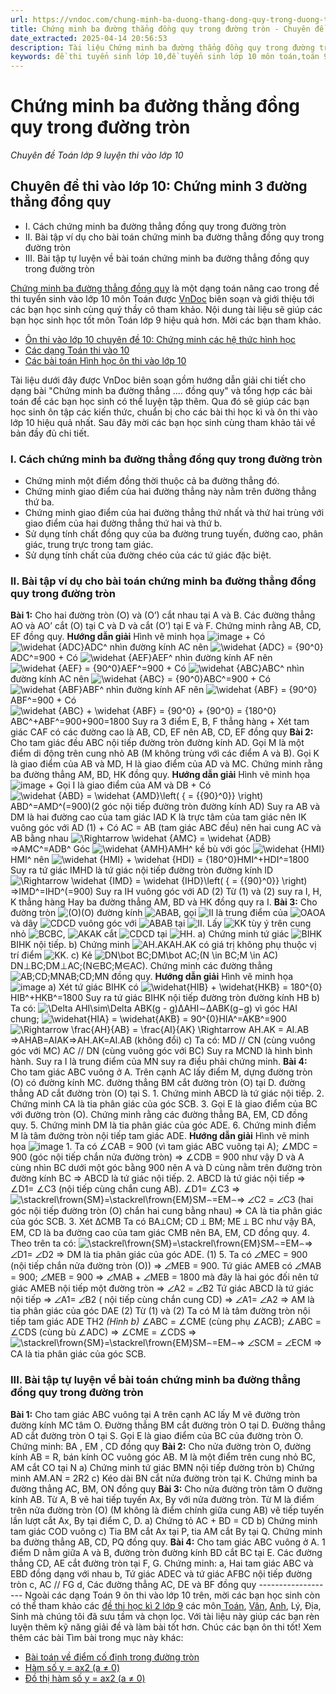 ```yaml
---
url: https://vndoc.com/chung-minh-ba-duong-thang-dong-quy-trong-duong-tron-202181
title: Chứng minh ba đường thẳng đồng quy trong đường tròn - Chuyên đề Toán lớp 9 luyện thi vào lớp 10 - VnDoc.com
date_extracted: 2025-04-14 20:56:53
description: Tài liệu Chứng minh ba đường thẳng đồng quy trong đường tròn do VnDoc biên soạn giúp các bạn học sinh ôn tập, củng cố thêm kiến thức để làm tốt đề tuyển sinh lớp 10 môn Toán sắp tới.
keywords: đề thi tuyển sinh lớp 10,đề tuyển sinh lớp 10 môn toán,toán 9,chuyên đề toán lớp 9,chứng minh 3 đường thẳng đồng quy,chứng minh ba đường thẳng đồng quy,ba đường thẳng đồng quy,3 đường thẳng đồng quy,chứng minh các đường thẳng đồng quy,chứng minh đồng quy,đồng quy,ôn thi vào 10,ôn thi vào lớp 10,ôn thi vào 10 môn toán
---
```


# Chứng minh ba đường thẳng đồng quy trong đường tròn
 _Chuyên đề Toán lớp 9 luyện thi vào lớp 10_
## Chuyên đề thi vào lớp 10: Chứng minh 3 đường thẳng đồng quy
  * I. Cách chứng minh ba đường thẳng đồng quy trong đường tròn
  * II. Bài tập ví dụ cho bài toán chứng minh ba đường thẳng đồng quy trong đường tròn
  * III. Bài tập tự luyện về bài toán chứng minh ba đường thẳng đồng quy trong đường tròn

[Chứng minh ba đường thẳng đồng quy](<https://vndoc.com/chung-minh-ba-duong-thang-dong-quy-trong-duong-tron-202181>) là một dạng toán nâng cao trong đề thi tuyển sinh vào lớp 10 môn Toán được [VnDoc](<https://vndoc.com/>) biên soạn và giới thiệu tới các bạn học sinh cùng quý thầy cô tham khảo. Nội dung tài liệu sẽ giúp các bạn học sinh học tốt môn Toán lớp 9 hiệu quả hơn. Mời các bạn tham khảo.
  * [Ôn thi vào lớp 10 chuyên đề 10: Chứng minh các hệ thức hình học](<https://vndoc.com/on-thi-vao-lop-10-chuyen-de-10-chung-minh-cac-he-thuc-hinh-hoc-166036>)
  * [Các dạng Toán thi vào 10](<https://vndoc.com/cac-dang-toan-thi-vao-10-201959>)
  * [Các bài toán Hình học ôn thi vào lớp 10](<https://vndoc.com/cac-bai-toan-hinh-hoc-on-thi-vao-lop-10-70527>)

Tài liệu dưới đây được VnDoc biên soạn gồm hướng dẫn giải chi tiết cho dạng bài "Chứng minh ba đường thẳng .... đồng quy" và tổng hợp các bài toán để các bạn học sinh có thể luyện tập thêm. Qua đó sẽ giúp các bạn học sinh ôn tập các kiến thức, chuẩn bị cho các bài thi học kì và ôn thi vào lớp 10 hiệu quả nhất. Sau đây mời các bạn học sinh cùng tham khảo tải về bản đầy đủ chi tiết.
### I. Cách chứng minh ba đường thẳng đồng quy trong đường tròn
  * Chứng minh một điểm đồng thời thuộc cả ba đường thẳng đó.
  * Chứng minh giao điểm của hai đường thẳng này nằm trên đường thẳng thứ ba.
  * Chứng minh giao điểm của hai đường thẳng thứ nhất và thứ hai trùng với giao điểm của hai đường thẳng thứ hai và thứ b.
  * Sử dụng tính chất đồng quy của ba đường trung tuyến, đường cao, phân giác, trung trực trong tam giác.
  * Sử dụng tính chất của đường chéo của các tứ giác đặc biệt.

### II. Bài tập ví dụ cho bài toán chứng minh ba đường thẳng đồng quy trong đường tròn
**Bài 1:** Cho hai đường tròn \(O\) và \(O’\) cắt nhau tại A và B. Các đường thẳng AO và AO’ cắt \(O\) tại C và D và cắt \(O’\) tại E và F. Chứng minh rằng AB, CD, EF đồng quy.
**Hướng dẫn giải**
Hình vẽ minh họa
![image](https://i.vdoc.vn/data/image/2025/04/09/Chung-minh-ba-duong-thang-dong-quy-trong-duong-tron1.png)
\+ Có ![\\widehat {ADC}](https://i.vdoc.vn/data/image/blank.png)ADC^ nhìn đường kính AC nên ![\\widehat {ADC} = {90^0}](https://i.vdoc.vn/data/image/blank.png)ADC^=900
\+ Có ![\\widehat {AEF}](https://i.vdoc.vn/data/image/blank.png)AEF^ nhìn đường kính AF nên ![\\widehat {AEF} = {90^0}](https://i.vdoc.vn/data/image/blank.png)AEF^=900
\+ Có ![\\widehat {ABC}](https://i.vdoc.vn/data/image/blank.png)ABC^ nhìn đường kính AC nên ![\\widehat {ABC} = {90^0}](https://i.vdoc.vn/data/image/blank.png)ABC^=900
\+ Có ![\\widehat {ABF}](https://i.vdoc.vn/data/image/blank.png)ABF^ nhìn đường kính AF nên ![\\widehat {ABF} = {90^0}](https://i.vdoc.vn/data/image/blank.png)ABF^=900
\+ Có ![\\widehat {ABC} + \\widehat {ABF} = {90^0} + {90^0} = {180^0}](https://i.vdoc.vn/data/image/blank.png)ABC^+ABF^=900+900=1800
Suy ra 3 điểm E, B, F thẳng hàng
\+ Xét tam giác CAF có các đường cao là AB, CD, EF nên AB, CD, EF đồng quy
**Bài 2:** Cho tam giác đều ABC nội tiếp đường tròn đường kính AD. Gọi M là một điểm di động trên cung nhỏ AB \(M không trùng với các điểm A và B\). Gọi K là giao điểm của AB và MD, H là giao điểm của AD và MC. Chứng minh rằng ba đường thẳng AM, BD, HK đồng quy.
**Hướng dẫn giải**
Hình vẽ minh họa
![image](https://i.vdoc.vn/data/image/2025/04/09/Chung-minh-ba-duong-thang-dong-quy-trong-duong-tron2.png)
\+ Gọi I là giao điểm của AM và DB
\+ Có ![\\widehat {ABD} = \\widehat {AMD}\\left\( { = {{90}^0}} \\right\)](https://i.vdoc.vn/data/image/blank.png)ABD^=AMD^\(=900\)\(2 góc nội tiếp đường tròn đường kính AD\)
Suy ra AB và DM là hai đường cao của tam giác IAD
K là trực tâm của tam giác nên IK vuông góc với AD \(1\)
\+ Có AC = AB \(tam giác ABC đều\) nên hai cung AC và AB bằng nhau ![\\Rightarrow \\widehat {AMC} = \\widehat {ADB}](https://i.vdoc.vn/data/image/blank.png)⇒AMC^=ADB^
Góc ![\\widehat {AMH}](https://i.vdoc.vn/data/image/blank.png)AMH^ kề bù với góc ![\\widehat {HMI}](https://i.vdoc.vn/data/image/blank.png)HMI^ nên ![\\widehat {HMI} + \\widehat {HDI} = {180^0}](https://i.vdoc.vn/data/image/blank.png)HMI^+HDI^=1800
Suy ra tứ giác IMHD là tứ giác nội tiếp đường tròn đường kính ID
![\\Rightarrow \\widehat {IMD} = \\widehat {IHD}\\left\( { = {{90}^0}} \\right\)](https://i.vdoc.vn/data/image/blank.png)⇒IMD^=IHD^\(=900\)
Suy ra IH vuông góc với AD \(2\)
Từ \(1\) và \(2\) suy ra I, H, K thẳng hàng
Hay ba đường thẳng AM, BD và HK đồng quy ra I.
**Bài 3:** Cho đường tròn ![\(O\)](https://i.vdoc.vn/data/image/blank.png)\(O\) đường kính ![AB](https://i.vdoc.vn/data/image/blank.png)AB, gọi ![I](https://i.vdoc.vn/data/image/blank.png)I là trung điểm của ![OA](https://i.vdoc.vn/data/image/blank.png)OA và dây ![CD](https://i.vdoc.vn/data/image/blank.png)CD vuông góc với ![AB](https://i.vdoc.vn/data/image/blank.png)AB tại ![I](https://i.vdoc.vn/data/image/blank.png)I. Lấy ![K](https://i.vdoc.vn/data/image/blank.png)K tùy ý trên cung nhỏ ![BC](https://i.vdoc.vn/data/image/blank.png)BC, ![AK](https://i.vdoc.vn/data/image/blank.png)AK cắt ![CD](https://i.vdoc.vn/data/image/blank.png)CD tại ![H](https://i.vdoc.vn/data/image/blank.png)H.
a\) Chứng minh tứ giác ![BIHK](https://i.vdoc.vn/data/image/blank.png)BIHK nội tiếp.
b\) Chứng minh ![AH.AK](https://i.vdoc.vn/data/image/blank.png)AH.AK có giá trị không phụ thuộc vị trí điểm ![K](https://i.vdoc.vn/data/image/blank.png)K.
c\) Kẻ ![DN\\bot BC;DM\\bot AC;\(N \\in BC;M \\in
AC\)](https://i.vdoc.vn/data/image/blank.png)DN⊥BC;DM⊥AC;\(N∈BC;M∈AC\). Chứng minh các đường thẳng ![AB;CD;MN](https://i.vdoc.vn/data/image/blank.png)AB;CD;MN đồng quy.
**Hướng dẫn giải**
Hình vẽ minh họa
![image](https://i.vdoc.vn/data/image/2025/04/09/Chung-minh-ba-duong-thang-dong-quy-trong-duong-tron3.jpg)
a\) Xét tứ giác BIHK có ![\\widehat{HIB} +
\\widehat{HKB} = 180^{0}](https://i.vdoc.vn/data/image/blank.png)HIB^+HKB^=1800
Suy ra tứ giác BIHK nội tiếp đường tròn đường kính HB
b\) Ta có: ![\\Delta AHI\\sim\\Delta ABK\(g -
g\)](https://i.vdoc.vn/data/image/blank.png)ΔAHI∼ΔABK\(g−g\) vì góc HAI chung; ![\\widehat{HIA}
= \\widehat{AKB} = 90^{0}](https://i.vdoc.vn/data/image/blank.png)HIA^=AKB^=900
![\\Rightarrow \\frac{AH}{AB} = \\frac{AI}{AK}
\\Rightarrow AH.AK = AI.AB](https://i.vdoc.vn/data/image/blank.png)⇒AHAB=AIAK⇒AH.AK=AI.AB \(không đổi\)
c\) Ta có: MD // CN \(cùng vuông góc với MC\)
AC // DN \(cùng vuông góc với BC\)
Suy ra MCND là hình bình hành.
Suy ra I là trung điểm của MN suy ra điều phải chứng minh.
**Bài 4:** Cho tam giác ABC vuông ở A. Trên cạnh AC lấy điểm M, dựng đường tròn \(O\) có đường kính MC. đường thẳng BM cắt đường tròn \(O\) tại D. đường thẳng AD cắt đường tròn \(O\) tại S.
1\. Chứng minh ABCD là tứ giác nội tiếp.
2\. Chứng minh CA là tia phân giác của góc SCB.
3\. Gọi E là giao điểm của BC với đường tròn \(O\). Chứng minh rằng các đường thẳng BA, EM, CD đồng quy.
5\. Chứng minh DM là tia phân giác của góc ADE.
6\. Chứng minh điểm M là tâm đường tròn nội tiếp tam giác ADE.
**Hướng dẫn giải**
Hình vẽ minh họa
![image](https://i.vdoc.vn/data/image/2025/04/09/Chung-minh-ba-duong-thang-dong-quy-trong-duong-tron4.png)
1\. Ta có ∠CAB = 900 \(vì tam giác ABC vuông tại A\); ∠MDC = 900 \(góc nội tiếp chắn nửa đường tròn\) => ∠CDB = 900 như vậy D và A cùng nhìn BC dưới một góc bằng 900 nên A và D cùng nằm trên đường tròn đường kính BC => ABCD là tứ giác nội tiếp.
2\. ABCD là tứ giác nội tiếp => ∠D1= ∠C3 \(nội tiếp cùng chắn cung AB\).
∠D1= ∠C3 => ![\\stackrel\\frown{SM}=\\stackrel\\frown{EM}](https://i.vdoc.vn/data/image/blank.png)SM⌢=EM⌢=> ∠C2 = ∠C3 \(hai góc nội tiếp đường tròn \(O\) chắn hai cung bằng nhau\)
=> CA là tia phân giác của góc SCB.
3\. Xét ∆CMB Ta có BA⊥CM; CD ⊥ BM; ME ⊥ BC như vậy BA, EM, CD là ba đường cao của tam giác CMB nên BA, EM, CD đồng quy.
4\. Theo trên ta có: ![\\stackrel\\frown{SM}=\\stackrel\\frown{EM}](https://i.vdoc.vn/data/image/blank.png)SM⌢=EM⌢=> ∠D1= ∠D2 => DM là tia phân giác của góc ADE. \(1\)
5\. Ta có ∠MEC = 900 \(nội tiếp chắn nửa đường tròn \(O\)\) => ∠MEB = 900.
Tứ giác AMEB có ∠MAB = 900; ∠MEB = 900 => ∠MAB + ∠MEB = 1800 mà đây là hai góc đối nên tứ giác AMEB nội tiếp một đường tròn
=> ∠A2 = ∠B2
Tứ giác ABCD là tứ giác nội tiếp => ∠A1= ∠B2 \( nội tiếp cùng chắn cung CD\)
=> ∠A1= ∠A2 => AM là tia phân giác của góc DAE \(2\)
Từ \(1\) và \(2\) Ta có M là tâm đường tròn nội tiếp tam giác ADE
TH2 _\(Hình b\)_
∠ABC = ∠CME \(cùng phụ ∠ACB\); ∠ABC = ∠CDS \(cùng bù ∠ADC\) => ∠CME = ∠CDS
=> ![\\stackrel\\frown{SM}=\\stackrel\\frown{EM}](https://i.vdoc.vn/data/image/blank.png)SM⌢=EM⌢=> ∠SCM = ∠ECM => CA là tia phân giác của góc SCB.
### III. Bài tập tự luyện về bài toán chứng minh ba đường thẳng đồng quy trong đường tròn
**Bài 1:** Cho tam giác ABC vuông tại A trên cạnh AC lấy M vẽ đường tròn đường kính MC tâm O. Đường thẳng BM cắt đường tròn O tại D. Đường thẳng AD cắt đường tròn O tại S. Gọi E là giao điểm của BC của đường tròn O. Chứng minh: BA , EM , CD đồng quy
**Bài 2:** Cho nửa đường tròn O, đường kính AB = R, bán kính OC vuông góc AB. M là một điểm trên cung nhỏ BC, AM cắt CO tại N
a\) Chứng minh tứ giác BMN nội tiếp đường tròn
b\) Chứng minh AM.AN = 2R2
c\) Kéo dài BN cắt nửa đường tròn tại K. Chứng minh ba đường thẳng AC, BM, ON đồng quy
**Bài 3:** Cho nửa đường tròn tâm O đường kính AB. Từ A, B vẽ hai tiếp tuyến Ax, By với nửa đường tròn. Từ M là điểm trên nửa đường tròn \(O\) \(M không là điểm chính giữa cung AB\) vẽ tiếp tuyến lần lượt cắt Ax, By tại điểm C, D.
a\) Chứng tỏ AC + BD = CD
b\) Chứng minh tam giác COD vuông
c\) Tia BM cắt Ax tại P, tia AM cắt By tại Q. Chứng minh ba đường thẳng AB, CD, PQ đồng quy.
**Bài 4:** Cho tam giác ABC vuông ở A. 1 điểm D nằm giữa A và B, đường tròn đường kính BD cắt BC tại E. Các đường thẳng CD, AE cắt đường tròn tại F, G. Chứng minh:
a, Hai tam giác ABC và EBD đồng dạng với nhau
b, Tứ giác ADEC và tứ giác AFBC nội tiếp đường tròn
c, AC // FG
d, Các đường thẳng AC, DE và BF đồng quy
\-------------------
Ngoài các dạng Toán 9 ôn thi vào lớp 10 trên, mời các bạn học sinh còn có thể tham khảo các [đề thi học kì 2 lớp 9](<https://vndoc.com/de-thi-hoc-ki-2-lop9>) các môn[ Toán](<https://vndoc.com/de-thi-hoc-ki-2-lop9>), [Văn](<https://vndoc.com/ngu-van-lop9>), [Anh](<https://vndoc.com/tieng-anh-lop9>), Lý, Địa, Sinh mà chúng tôi đã sưu tầm và chọn lọc. Với tài liệu này giúp các bạn rèn luyện thêm kỹ năng giải đề và làm bài tốt hơn. Chúc các bạn ôn thi tốt\!
Xem thêm các bài Tìm bài trong mục này khác:
  * [Bài toán về điểm cố định trong đường tròn](</bai-toan-ve-diem-co-dinh-trong-duong-tron-202342>)
  * [Hàm số y = ax2 \(a ≠ 0\)](</ham-so-y-ax2-a-0-186431>)
  * [Đồ thị hàm số y = ax2 \(a ≠ 0\)](</do-thi-ham-so-y-ax2-a-0-186437>)

